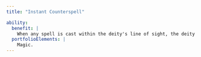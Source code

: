 ```yaml
---
title: "Instant Counterspell"

ability:
  benefit: |
    When any spell is cast within the deity's line of sight, the deity can counterspell it as a free action, provided that the deity is capable of casting the spell immediately or has it as a spell-like ability and makes the required _spellcraft_ check. The use of Instant Counterspell counts against the normal number of free actions the deity is allowed each round.
  portfolioElements: |
    Magic.
---
```

